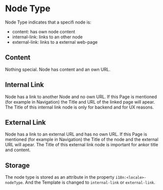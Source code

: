 # Node Type

Node Type indicates that a specifi node is:

* content: has own node content
* internal-link: links to an other node
* external-link: links to a external web-page

## Content
Nothing special. Node has content and an own URL.

## Internal Link
Node has a link to another Node and no own URL. If this Page is mentioned (for example in Navigation) the Title and URL of the linked page will apear.
The Title of this internal link node is only for backend and for UX reasons.

## External Link
Node has a link to an external URL and has no own URL. If this Page is mentioned (for example in Navigation) the Title of the node and the external URL will apear.
The Title of this external link node is important for ankor title and content.

## Storage
The node type is stored as an attribute in the property `i18n:<locale>-nodeType`. And the Template is changed to `internal-link` or `external-link`.

